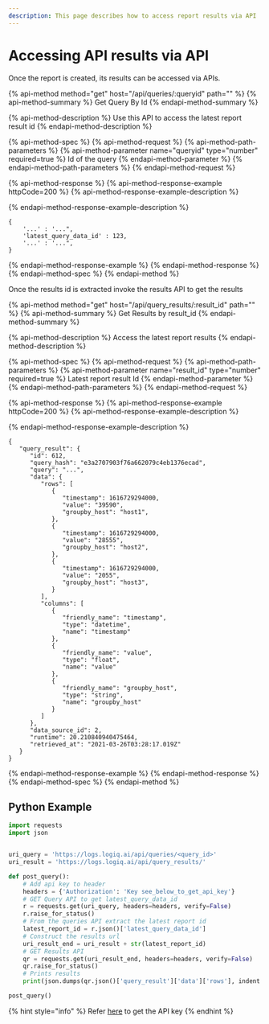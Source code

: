```yaml
---
description: This page describes how to access report results via API
---
```


# Accessing API results via API

Once the report is created, its results can be accessed via APIs.  

{% api-method method="get" host="/api/queries/:queryid" path="" %}
{% api-method-summary %}
Get Query By Id
{% endapi-method-summary %}

{% api-method-description %}
Use this API to access the latest report result id
{% endapi-method-description %}

{% api-method-spec %}
{% api-method-request %}
{% api-method-path-parameters %}
{% api-method-parameter name="queryid" type="number" required=true %}
Id of the query
{% endapi-method-parameter %}
{% endapi-method-path-parameters %}
{% endapi-method-request %}

{% api-method-response %}
{% api-method-response-example httpCode=200 %}
{% api-method-response-example-description %}

{% endapi-method-response-example-description %}

```
{
    '...' : '...",
    'latest_query_data_id' : 123,
    '...' : '...",
}
```
{% endapi-method-response-example %}
{% endapi-method-response %}
{% endapi-method-spec %}
{% endapi-method %}

Once the results id is extracted invoke the results API to get the results 

{% api-method method="get" host="/api/query\_results/:result\_id" path="" %}
{% api-method-summary %}
Get Results by result\_id
{% endapi-method-summary %}

{% api-method-description %}
Access the latest report results
{% endapi-method-description %}

{% api-method-spec %}
{% api-method-request %}
{% api-method-path-parameters %}
{% api-method-parameter name="result\_id" type="number" required=true %}
Latest report result Id
{% endapi-method-parameter %}
{% endapi-method-path-parameters %}
{% endapi-method-request %}

{% api-method-response %}
{% api-method-response-example httpCode=200 %}
{% api-method-response-example-description %}

{% endapi-method-response-example-description %}

```
{
   "query_result": {
      "id": 612,
      "query_hash": "e3a2707903f76a662079c4eb1376ecad",
      "query": "...",
      "data": {
         "rows": [
            {
               "timestamp": 1616729294000,
               "value": "39590",
               "groupby_host": "host1",
            },
            {
               "timestamp": 1616729294000,
               "value": "28555",
               "groupby_host": "host2",
            },
            {
               "timestamp": 1616729294000,
               "value": "2055",
               "groupby_host": "host3",
            }
         ],
         "columns": [
            {
               "friendly_name": "timestamp",
               "type": "datetime",
               "name": "timestamp"
            },
            {
               "friendly_name": "value",
               "type": "float",
               "name": "value"
            },
            {
               "friendly_name": "groupby_host",
               "type": "string",
               "name": "groupby_host"
            }
         ]
      },
      "data_source_id": 2,
      "runtime": 20.210840940475464,
      "retrieved_at": "2021-03-26T03:28:17.019Z"
   }
}
```
{% endapi-method-response-example %}
{% endapi-method-response %}
{% endapi-method-spec %}
{% endapi-method %}

## Python Example

```python
import requests
import json


uri_query = 'https://logs.logiq.ai/api/queries/<query_id>'
uri_result = 'https://logs.logiq.ai/api/query_results/'

def post_query():
    # Add api key to header
    headers = {'Authorization': 'Key see_below_to_get_api_key'}
    # GET Query API to get latest_query_data_id
    r = requests.get(uri_query, headers=headers, verify=False)
    r.raise_for_status()
    # From the queries API extract the latest report id
    latest_report_id = r.json()['latest_query_data_id']
    # Construct the results url
    uri_result_end = uri_result + str(latest_report_id)
    # GET Results API
    qr = requests.get(uri_result_end, headers=headers, verify=False)
    qr.raise_for_status()
    # Prints results
    print(json.dumps(qr.json()['query_result']['data']['rows'], indent = 3))

post_query()
```

{% hint style="info" %}
Refer [here](../logiqctl/obtaining-api-key.md) to get the API key 
{% endhint %}





